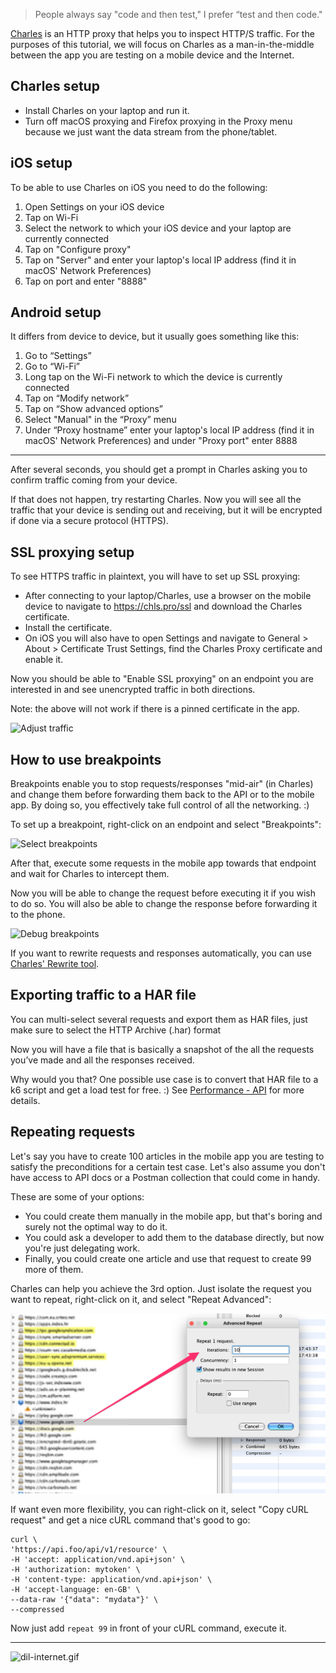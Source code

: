 > People always say "code and then test," I prefer “test and then code."

[Charles](https://www.charlesproxy.com/) is an HTTP proxy that helps you to inspect HTTP/S traffic. For the purposes of this tutorial, we will focus on Charles as a man-in-the-middle between the app you are testing on a mobile device and the Internet. 

## Charles setup

- Install Charles on your laptop and run it.
- Turn off macOS proxying and Firefox proxying in the Proxy menu because we just want the data stream from the phone/tablet.

## iOS setup

To be able to use Charles on iOS you need to do the following: 

1. Open Settings on your iOS device
1. Tap on Wi-Fi
1. Select the network to which your iOS device and your laptop are currently connected
1. Tap on "Configure proxy"
1. Tap on "Server" and enter your laptop's local IP address (find it in macOS' Network Preferences)
1. Tap on port and enter "8888"

## Android setup

It differs from device to device, but it usually goes something like this: 

1. Go to “Settings”
1. Go to “Wi-Fi”
1. Long tap on the Wi-Fi network to which the device is currently connected
1. Tap on “Modify network”
1. Tap on “Show advanced options”
1. Select "Manual" in the “Proxy” menu
1. Under “Proxy hostname” enter your laptop's local IP address (find it in macOS' Network Preferences) and under "Proxy port" enter 8888

---

After several seconds, you should get a prompt in Charles asking you to confirm traffic coming from your device. 

If that does not happen, try restarting Charles. Now you will see all the traffic that your device is sending out and receiving, but it will be encrypted if done via a secure protocol (HTTPS).

## SSL proxying setup

To see HTTPS traffic in plaintext, you will have to set up SSL proxying:

- After connecting to your laptop/Charles, use a browser on the mobile device to navigate to https://chls.pro/ssl and download the Charles certificate.
- Install the certificate. 
- On iOS you will also have to open Settings and navigate to General > About > Certificate Trust Settings, find the Charles Proxy certificate and enable it.

Now you should be able to "Enable SSL proxying" on an endpoint you are interested in and see unencrypted traffic in both directions.

Note: the above will not work if there is a pinned certificate in the app.

![Adjust traffic](/img/charles-focus-and-enable-ssl.png)

## How to use breakpoints

Breakpoints enable you to stop requests/responses "mid-air" (in Charles) and change them before forwarding them back to the API or to the mobile app.
By doing so, you effectively take full control of all the networking. :)

To set up a breakpoint, right-click on an endpoint and select "Breakpoints":

![Select breakpoints](/img/charles-breakpoints-select.png)

After that, execute some requests in the mobile app towards that endpoint and wait for Charles to intercept them. 

Now you will be able to change the request before executing it if you wish to do so. You will also be able to change the response before forwarding it to the phone.

![Debug breakpoints](/img/charles-breakpoints-debug.png)

If you want to rewrite requests and responses automatically, you can use [Charles' Rewrite tool](https://www.charlesproxy.com/documentation/tools/rewrite/).

## Exporting traffic to a HAR file

You can multi-select several requests and export them as HAR files, just make sure to select the HTTP Archive (.har) format

Now you will have a file that is basically a snapshot of the all the requests you’ve made and all the responses received.

Why would you that? One possible use case is to convert that HAR file to a k6 script and get a load test for free. :) See [Performance - API](https://infinum.com/handbook/books/qa/tools/performance-api) for more details.

## Repeating requests

Let's say you have to create 100 articles in the mobile app you are testing to satisfy the preconditions for a certain test case. Let's also assume you don't have access to API docs or a Postman collection that could come in handy.

These are some of your options:

- You could create them manually in the mobile app, but that's boring and surely not the optimal way to do it.
- You could ask a developer to add them to the database directly, but now you're just delegating work.
- Finally, you could create one article and use that request to create 99 more of them.

Charles can help you achieve the 3rd option. Just isolate the request you want to repeat, right-click on it, and select "Repeat Advanced":

![repeat.png](/img/repeat.png)

If want even more flexibility, you can right-click on it, select "Copy cURL request" and get a nice cURL command that's good to go:

```
curl \
'https://api.foo/api/v1/resource' \
-H 'accept: application/vnd.api+json' \
-H 'authorization: mytoken' \
-H 'content-type: application/vnd.api+json' \
-H 'accept-language: en-GB' \
--data-raw '{"data": "mydata"}' \
--compressed
```

Now just add `repeat 99` in front of your cURL command, execute it.

---

![dil-internet.gif](/img/dil-internet.gif)
